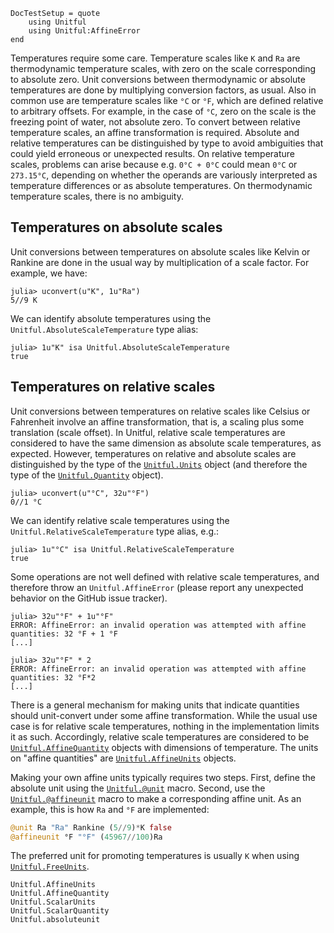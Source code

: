 ```@meta
DocTestSetup = quote
    using Unitful
    using Unitful:AffineError
end
```

Temperatures require some care. Temperature scales like `K` and `Ra` are thermodynamic
temperature scales, with zero on the scale corresponding to absolute zero. Unit conversions
between thermodynamic or absolute temperatures are done by multiplying conversion factors,
as usual. Also in common use are temperature scales like `°C` or `°F`, which are defined
relative to arbitrary offsets. For example, in the case of `°C`, zero on the scale is the
freezing point of water, not absolute zero. To convert between relative temperature scales,
an affine transformation is required. Absolute and relative temperatures can be
distinguished by type to avoid ambiguities that could yield erroneous or unexpected results.
On relative temperature scales, problems can arise because e.g. `0°C + 0°C` could mean `0°C`
or `273.15°C`, depending on whether the operands are variously interpreted as temperature
differences or as absolute temperatures. On thermodynamic temperature scales, there is no
ambiguity.

## Temperatures on absolute scales

Unit conversions between temperatures on absolute scales like Kelvin or Rankine are done in
the usual way by multiplication of a scale factor. For example, we have:

```jldoctest
julia> uconvert(u"K", 1u"Ra")
5//9 K
```

We can identify absolute temperatures using the `Unitful.AbsoluteScaleTemperature` type
alias:

```jldoctest
julia> 1u"K" isa Unitful.AbsoluteScaleTemperature
true
```

## Temperatures on relative scales

Unit conversions between temperatures on relative scales like Celsius or Fahrenheit involve
an affine transformation, that is, a scaling plus some translation (scale offset). In
Unitful, relative scale temperatures are considered to have the same dimension as absolute
scale temperatures, as expected. However, temperatures on relative and absolute scales are
distinguished by the type of the [`Unitful.Units`](@ref) object (and therefore the type of
the [`Unitful.Quantity`](@ref) object).

```jldoctest
julia> uconvert(u"°C", 32u"°F")
0//1 °C
```

We can identify relative scale temperatures using the `Unitful.RelativeScaleTemperature`
type alias, e.g.:

```jldoctest
julia> 1u"°C" isa Unitful.RelativeScaleTemperature
true
```

Some operations are not well defined with relative scale temperatures, and therefore throw
an `Unitful.AffineError` (please report any unexpected behavior on the GitHub issue
tracker).

```jldoctest
julia> 32u"°F" + 1u"°F"
ERROR: AffineError: an invalid operation was attempted with affine quantities: 32 °F + 1 °F
[...]

julia> 32u"°F" * 2
ERROR: AffineError: an invalid operation was attempted with affine quantities: 32 °F*2
[...]
```

There is a general mechanism for making units that indicate quantities should unit-convert
under some affine transformation. While the usual use case is for relative scale
temperatures, nothing in the implementation limits it as such. Accordingly, relative scale
temperatures are considered to be [`Unitful.AffineQuantity`](@ref) objects with dimensions
of temperature. The units on "affine quantities" are [`Unitful.AffineUnits`](@ref) objects.

Making your own affine units typically requires two steps. First, define the absolute unit
using the [`Unitful.@unit`](@ref) macro. Second, use the [`Unitful.@affineunit`](@ref) macro
to make a corresponding affine unit. As an example, this is how `Ra` and `°F` are
implemented:

```jl
@unit Ra "Ra" Rankine (5//9)*K false
@affineunit °F "°F" (45967//100)Ra
```

The preferred unit for promoting temperatures is usually `K` when using
[`Unitful.FreeUnits`](@ref).

```@docs
Unitful.AffineUnits
Unitful.AffineQuantity
Unitful.ScalarUnits
Unitful.ScalarQuantity
Unitful.absoluteunit
```
